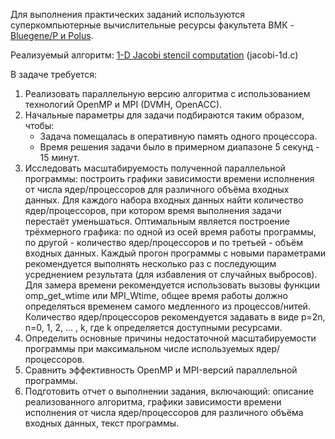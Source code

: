 Для выполнения практических заданий используются суперкомпьютерные вычислительные ресурсы факультета ВМК - [Bluegene/P и Polus].

Реализуемый алгоритм: [1-D Jacobi stencil computation] (jacobi-1d.c)

В задаче требуется:
1. Реализовать параллельную версию алгоритма с использованием технологий OpenMP и MPI (DVMH, OpenACC).
2. Начальные параметры для задачи подбираются таким образом, чтобы:
   * Задача помещалась в оперативную память одного процессора.
   * Время решения задачи было в примерном диапазоне 5 секунд - 15 минут.
3. Исследовать масштабируемость полученной параллельной программы: построить графики зависимости времени исполнения от числа ядер/процессоров для различного объёма входных данных.
Для каждого набора входных данных найти количество ядер/процессоров, при котором время выполнения задачи перестаёт уменьшаться.
Оптимальным является построение трёхмерного графика: по одной из осей время работы программы, по другой - количество ядер/процессоров и по третьей - объём входных данных.
Каждый прогон программы с новыми параметрами рекомендуется выполнять несколько раз с последующим усреднением результата (для избавления от случайных выбросов).
Для замера времени рекомендуется использовать вызовы функции omp_get_wtime или MPI_Wtime, общее время работы должно определяться временем самого медленного из процессов/нитей.
Количество ядер/процессоров рекомендуется задавать в виде p=2n, n=0, 1, 2, ... , k, где k определяется доступными ресурсами.
4. Определить основные причины недостаточной масштабируемости программы при максимальном числе используемых ядер/процессоров.
5. Сравнить эффективность OpenMP и MPI-версий параллельной программы.
6. Подготовить отчет о выполнении задания, включающий: описание реализованного алгоритма, графики зависимости времени исполнения от числа ядер/процессоров для различного объёма входных данных, текст программы.

[Bluegene/P и Polus]: http://hpc.cs.msu.ru/
[1-D Jacobi stencil computation]: https://drive.google.com/file/d/1J2CeR919hqil9BlMIa06851xelPfh1Wy/view?usp=sharing
